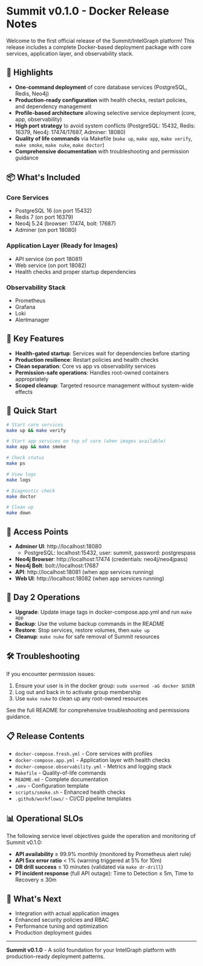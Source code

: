 # Summit v0.1.0 - Docker Release Notes

Welcome to the first official release of the Summit/IntelGraph platform! This release includes a complete Docker-based deployment package with core services, application layer, and observability stack.

## 🚀 Highlights

- **One-command deployment** of core database services (PostgreSQL, Redis, Neo4j)
- **Production-ready configuration** with health checks, restart policies, and dependency management
- **Profile-based architecture** allowing selective service deployment (core, app, observability)
- **High port strategy** to avoid system conflicts (PostgreSQL: 15432, Redis: 16379, Neo4j: 17474/17687, Adminer: 18080)
- **Quality of life commands** via Makefile (`make up`, `make app`, `make verify`, `make smoke`, `make nuke`, `make doctor`)
- **Comprehensive documentation** with troubleshooting and permission guidance

## 📦 What's Included

### Core Services
- PostgreSQL 16 (on port 15432)
- Redis 7 (on port 16379) 
- Neo4j 5.24 (browser: 17474, bolt: 17687)
- Adminer (on port 18080)

### Application Layer (Ready for Images)
- API service (on port 18081)
- Web service (on port 18082)
- Health checks and proper startup dependencies

### Observability Stack
- Prometheus
- Grafana
- Loki
- Alertmanager

## 🔧 Key Features

- **Health-gated startup**: Services wait for dependencies before starting
- **Production resilience**: Restart policies and health checks
- **Clean separation**: Core vs app vs observability services
- **Permission-safe operations**: Handles root-owned containers appropriately
- **Scoped cleanup**: Targeted resource management without system-wide effects

## 🚀 Quick Start

```bash
# Start core services
make up && make verify

# Start app services on top of core (when images available)
make app && make smoke

# Check status
make ps

# View logs
make logs

# Diagnostic check
make doctor

# Clean up
make down
```

## 🔌 Access Points

- **Adminer UI**: http://localhost:18080
  - PostgreSQL: localhost:15432, user: summit, password: postgrespass
- **Neo4j Browser**: http://localhost:17474 (credentials: neo4j/neo4jpass)
- **Neo4j Bolt**: bolt://localhost:17687
- **API**: http://localhost:18081 (when app services running)
- **Web UI**: http://localhost:18082 (when app services running)

## 🔄 Day 2 Operations

- **Upgrade**: Update image tags in docker-compose.app.yml and run `make app`
- **Backup**: Use the volume backup commands in the README
- **Restore**: Stop services, restore volumes, then `make up`
- **Cleanup**: `make nuke` for safe removal of Summit resources

## 🛠️ Troubleshooting

If you encounter permission issues:
1. Ensure your user is in the docker group: `sudo usermod -aG docker $USER`
2. Log out and back in to activate group membership
3. Use `make nuke` to clean up any root-owned resources

See the full README for comprehensive troubleshooting and permissions guidance.

## 📋 Release Contents

- `docker-compose.fresh.yml` - Core services with profiles
- `docker-compose.app.yml` - Application layer with health checks
- `docker-compose.observability.yml` - Metrics and logging stack
- `Makefile` - Quality-of-life commands
- `README.md` - Complete documentation
- `.env` - Configuration template
- `scripts/smoke.sh` - Enhanced health checks
- `.github/workflows/` - CI/CD pipeline templates

## 📊 Operational SLOs

The following service level objectives guide the operation and monitoring of Summit v0.1.0:

- **API availability** ≥ 99.9% monthly (monitored by Prometheus alert rule)
- **API 5xx error ratio** < 1% (warning triggered at 5% for 10m)
- **DR drill success** ≤ 10 minutes (validated via `make dr-drill`)
- **P1 incident response** (full API outage): Time to Detection ≤ 5m, Time to Recovery ≤ 30m

## 🔄 What's Next

- Integration with actual application images
- Enhanced security policies and RBAC
- Performance tuning and optimization
- Production deployment guides

---

**Summit v0.1.0** - A solid foundation for your IntelGraph platform with production-ready deployment patterns.